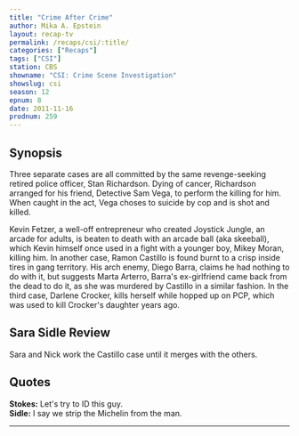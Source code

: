 ```yaml
---
title: "Crime After Crime"
author: Mika A. Epstein
layout: recap-tv
permalink: /recaps/csi/:title/
categories: ["Recaps"]
tags: ["CSI"]
station: CBS
showname: "CSI: Crime Scene Investigation"
showslug: csi
season: 12  
epnum: 8  
date: 2011-11-16
prodnum: 259  
---
```


## Synopsis

Three separate cases are all committed by the same revenge-seeking retired police officer, Stan Richardson. Dying of cancer, Richardson arranged for his friend, Detective Sam Vega, to perform the killing for him. When caught in the act, Vega choses to suicide by cop and is shot and killed.

Kevin Fetzer, a well-off entrepreneur who created Joystick Jungle, an arcade for adults, is beaten to death with an arcade ball (aka skeeball), which Kevin himself once used in a fight with a younger boy, Mikey Moran, killing him. In another case, Ramon Castillo is found burnt to a crisp inside tires in gang territory. His arch enemy, Diego Barra, claims he had nothing to do with it, but suggests Marta Arterro, Barra's ex-girlfriend came back from the dead to do it, as she was murdered by Castillo in a similar fashion. In the third case, Darlene Crocker, kills herself while hopped up on PCP, which was used to kill Crocker's daughter years ago.

## Sara Sidle Review

Sara and Nick work the Castillo case until it merges with the others.

## Quotes

**Stokes:** Let's try to ID this guy.  
**Sidle:** I say we strip the Michelin from the man.

* * *

